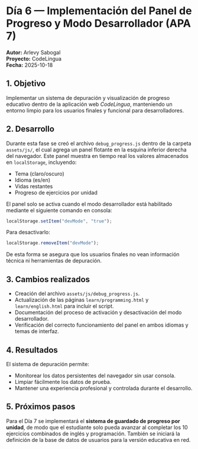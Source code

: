 # Día 6 — Implementación del Panel de Progreso y Modo Desarrollador (APA 7)

**Autor:** Arlevy Sabogal  
**Proyecto:** CodeLingua  
**Fecha:** 2025-10-18  

## 1. Objetivo
Implementar un sistema de depuración y visualización de progreso educativo dentro de la aplicación web *CodeLingua*, manteniendo un entorno limpio para los usuarios finales y funcional para desarrolladores.

## 2. Desarrollo
Durante esta fase se creó el archivo `debug_progress.js` dentro de la carpeta `assets/js/`, el cual agrega un panel flotante en la esquina inferior derecha del navegador. Este panel muestra en tiempo real los valores almacenados en `localStorage`, incluyendo:
- Tema (claro/oscuro)
- Idioma (es/en)
- Vidas restantes
- Progreso de ejercicios por unidad

El panel solo se activa cuando el modo desarrollador está habilitado mediante el siguiente comando en consola:

```js
localStorage.setItem("devMode", "true");
```

Para desactivarlo:
```js
localStorage.removeItem("devMode");
```

De esta forma se asegura que los usuarios finales no vean información técnica ni herramientas de depuración.

## 3. Cambios realizados
- Creación del archivo `assets/js/debug_progress.js`.
- Actualización de las páginas `learn/programming.html` y `learn/english.html` para incluir el script.
- Documentación del proceso de activación y desactivación del modo desarrollador.
- Verificación del correcto funcionamiento del panel en ambos idiomas y temas de interfaz.

## 4. Resultados
El sistema de depuración permite:
- Monitorear los datos persistentes del navegador sin usar consola.
- Limpiar fácilmente los datos de prueba.
- Mantener una experiencia profesional y controlada durante el desarrollo.

## 5. Próximos pasos
Para el Día 7 se implementará el **sistema de guardado de progreso por unidad**, de modo que el estudiante solo pueda avanzar al completar los 10 ejercicios combinados de inglés y programación. También se iniciará la definición de la base de datos de usuarios para la versión educativa en red.
